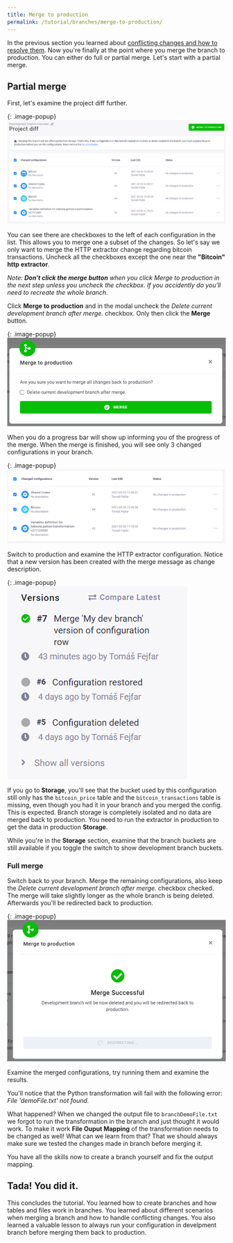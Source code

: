 ```yaml
---
title: Merge to production
permalink: /tutorial/branches/merge-to-production/
---
```


In the previous section you learned about [conflicting changes and how to resolve them](/tutorial/branches/simultaneous-changes/). Now you're finally at the point where you merge the branch to production. You can either do full or partial merge. Let's start with a partial merge. 

## Partial merge

First, let's examine the project diff further. 

{: .image-popup}
![Screenshot - Match Change from Production](/tutorial/branches/figures/project-diff-after-reset.png)

You can see there are checkboxes to the left of each configuration in the list. This allows you to merge one a subset of the changes. So let's say we only want to merge the HTTP extractor change regarding bitcoin transactions. Uncheck all the checkboxes except the one near the **"Bitcoin" http extractor**.

*Note: **Don't click the merge button** when you click Merge to production in the next step unless you uncheck the checkbox. If you accidently do you'll need to recreate the whole branch.*  

Click **Merge to production** and in the modal uncheck the *Delete current development branch after merge.* checkbox. Only then click the **Merge** button.

{: .image-popup}
![Screenshot - Match Change from Production](/tutorial/branches/figures/partial-merge-dialog.png)

When you do a progress bar will show up informing you of the progress of the merge. When the merge is finished, you will see only 3 changed configurations in your branch.

{: .image-popup}
![Screenshot - Match Change from Production](/tutorial/branches/figures/partially-merged-branch.png)

Switch to production and examine the HTTP extractor configuration. Notice that a new version has been created with the merge message as change description. 

{: .image-popup}
![Screenshot - Match Change from Production](/tutorial/branches/figures/merged-http-ex-version.png)

If you go to **Storage**, you'll see that the bucket used by this configuration still only has the `bitcoin_price` table and the `bitcoin_transactions` table is missing, even though you had it in your branch and you merged the config. This is expected. Branch storage is completely isolated and no data are merged back to production. You need to run the extractor in production to get the data in production **Storage**.

While you're in the **Storage** section, examine that the branch buckets are still available if you toggle the switch to show development branch buckets. 

### Full merge

Switch back to your branch. Merge the remaining configurations, also keep the *Delete current development branch after merge.* checkbox checked. The merge will take slightly longer as the whole branch is being deleted. Afterwards you'll be redirected back to production.

{: .image-popup}
![Screenshot - Match Change from Production](/tutorial/branches/figures/branch-deleted.png)

Examine the merged configurations, try running them and examine the results. 

You'll notice that the Python transformation will fail with the following error: *File 'demoFile.txt' not found.*

What happened? When we changed the output file to `branchDemoFile.txt` we forgot to run the transformation in the branch and just thought it would work. To make it work **File Ouput Mapping** of the transformation needs to be changed as well! What can we learn from that? That we should always make sure we tested the changes made in branch before merging it. 

You have all the skills now to create a branch yourself and fix the output mapping. 

## Tada! You did it. 

This concludes the tutorial. You learned how to create branches and how tables and files work in branches. You learned about different scenarios when merging a branch and how to handle conflicting changes. You also learned a valuable lesson to always run your configuration in develpment branch before merging them back to production. 
